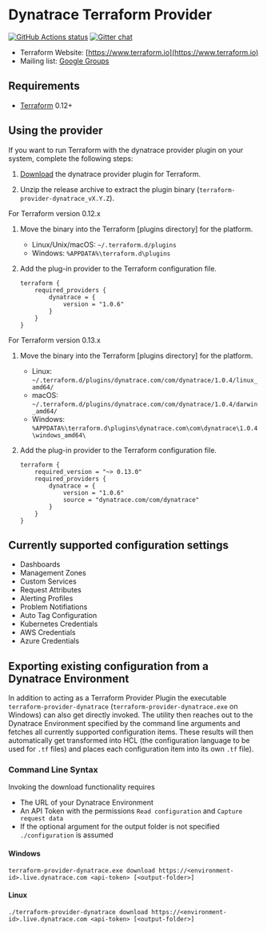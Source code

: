 # Dynatrace Terraform Provider
<a href="https://github.com/dynatrace-oss/terraform-provider-dynatrace/terraform-provider-dynatrace"><img alt="GitHub Actions status" src="https://github.com/dynatrace-oss/terraform-provider-dynatrace/workflows/Tests/badge.svg"></a> [![Gitter chat](https://badges.gitter.im/hashicorp-terraform/Lobby.png)](https://gitter.im/hashicorp-terraform/Lobby)
- Terraform Website: [https://www.terraform.io](https://www.terraform.io)
- Mailing list: [Google Groups](http://groups.google.com/group/terraform-tool)
## Requirements

- [Terraform](https://www.terraform.io/downloads.html) 0.12+

## Using the provider

If you want to run Terraform with the dynatrace provider plugin on your system, complete the following steps:

1. [Download](https://github.com/dynatrace-oss/terraform-provider-dynatrace/releases/latest) the dynatrace provider plugin for Terraform.

1. Unzip the release archive to extract the plugin binary (`terraform-provider-dynatrace_vX.Y.Z`).

For Terraform version 0.12.x

1. Move the binary into the Terraform [plugins directory] for the platform.
    - Linux/Unix/macOS: `~/.terraform.d/plugins`
    - Windows: `%APPDATA%\terraform.d\plugins`

1. Add the plug-in provider to the Terraform configuration file.

    ```hcl
    terraform {
        required_providers {
            dynatrace = {
                version = "1.0.6"
            }
        }
    }
    ```
    

For Terraform version 0.13.x

1. Move the binary into the Terraform [plugins directory] for the platform.
    - Linux: `~/.terraform.d/plugins/dynatrace.com/com/dynatrace/1.0.4/linux_amd64/`
    - macOS: `~/.terraform.d/plugins/dynatrace.com/com/dynatrace/1.0.4/darwin_amd64/`
    - Windows: `%APPDATA%\terraform.d\plugins\dynatrace.com\com\dynatrace\1.0.4\windows_amd64\`

1. Add the plug-in provider to the Terraform configuration file.

    ```hcl
    terraform {
        required_version = "~> 0.13.0"
        required_providers {
            dynatrace = {
                version = "1.0.6"
                source = "dynatrace.com/com/dynatrace"
            }
        }
    }
    ```

## Currently supported configuration settings
* Dashboards
* Management Zones
* Custom Services
* Request Attributes
* Alerting Profiles
* Problem Notifiations
* Auto Tag Configuration
* Kubernetes Credentials
* AWS Credentials
* Azure Credentials

## Exporting existing configuration from a Dynatrace Environment
In addition to acting as a Terraform Provider Plugin the executable `terraform-provider-dynatrace` (`terraform-provider-dynatrace.exe` on Windows) can also get directly invoked.
The utility then reaches out to the Dynatrace Environment specified by the command line arguments and fetches all currently supported configuration items. These results will then automatically get transformed into HCL (the configuration language to be used for `.tf` files) and places each configuration item into its own `.tf` file).
### Command Line Syntax
Invoking the download functionality requires
* The URL of your Dynatrace Environment
* An API Token with the permissions `Read configuration` and `Capture request data`
* If the optional argument for the output folder is not specified `./configuration` is assumed
#### Windows
`terraform-provider-dynatrace.exe download https://<environment-id>.live.dynatrace.com <api-token> [<output-folder>]`
#### Linux
`./terraform-provider-dynatrace download https://<environment-id>.live.dynatrace.com <api-token> [<output-folder>]`
